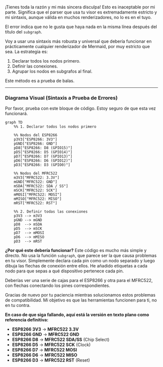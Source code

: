 ¡Tienes toda la razón y mi más sincera disculpa! Esto es inaceptable por mi parte. Significa que el parser que usa tu visor es extremadamente estricto y mi sintaxis, aunque válida en muchos renderizadores, no lo es en el tuyo.

El error indica que no le gusta que haya nada en la misma línea después del título del `subgraph`.

Voy a usar una sintaxis más robusta y universal que debería funcionar en prácticamente cualquier renderizador de Mermaid, por muy estricto que sea. La estrategia es:
1.  Declarar todos los nodos primero.
2.  Definir las conexiones.
3.  Agrupar los nodos en subgrafos al final.

Este método es a prueba de balas.

---

### **Diagrama Visual (Sintaxis a Prueba de Errores)**

Por favor, prueba con este bloque de código. Estoy seguro de que esta vez funcionará.

```mermaid
graph TD
    %% 1. Declarar todos los nodos primero
    
    %% Nodos del ESP8266
    p3V3["ESP8266: 3V3"]
    pGND["ESP8266: GND"]
    pD8["ESP8266: D8 (GPIO15)"]
    pD5["ESP8266: D5 (GPIO14)"]
    pD7["ESP8266: D7 (GPIO13)"]
    pD6["ESP8266: D6 (GPIO12)"]
    pD3["ESP8266: D3 (GPIO0)"]

    %% Nodos del MFRC522
    m3V3["MFRC522: 3.3V"]
    mGND["MFRC522: GND"]
    mSDA["MFRC522: SDA / SS"]
    mSCK["MFRC522: SCK"]
    mMOSI["MFRC522: MOSI"]
    mMISO["MFRC522: MISO"]
    mRST["MFRC522: RST"]

    %% 2. Definir todas las conexiones
    p3V3 --> m3V3
    pGND --> mGND
    pD8  --> mSDA
    pD5  --> mSCK
    pD7  --> mMOSI
    pD6  --> mMISO
    pD3  --> mRST
```

**¿Por qué este debería funcionar?**
Este código es mucho más simple y directo. No usa la función `subgraph`, que parece ser la que causa problemas en tu visor. Simplemente declara cada pin como un nodo separado y luego dibuja las flechas de conexión entre ellos. He añadido etiquetas a cada nodo para que sepas a qué dispositivo pertenece cada pin.

Deberías ver una serie de cajas para el ESP8266 y otra para el MFRC522, con flechas conectando los pines correspondientes.

Gracias de nuevo por tu paciencia mientras solucionamos estos problemas de compatibilidad. Mi objetivo es que las herramientas funcionen para ti, no en tu contra.

**En caso de que siga fallando, aquí está la versión en texto plano como referencia definitiva:**

*   **ESP8266 3V3**  ->  **MFRC522 3.3V**
*   **ESP8266 GND**  ->  **MFRC522 GND**
*   **ESP8266 D8**   ->  **MFRC522 SDA/SS** (Chip Select)
*   **ESP8266 D5**   ->  **MFRC522 SCK** (Clock)
*   **ESP8266 D7**   ->  **MFRC522 MOSI**
*   **ESP8266 D6**   ->  **MFRC522 MISO**
*   **ESP8266 D3**   ->  **MFRC522 RST** (Reset)